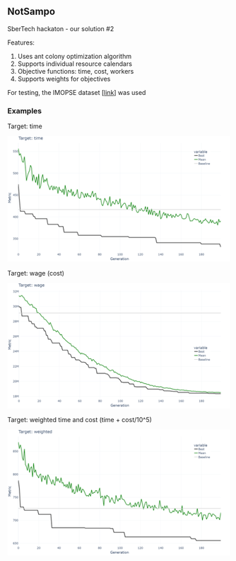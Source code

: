 ## NotSampo
SberTech hackaton - our solution #2

Features:
1. Uses ant colony optimization algorithm
3. Supports individual resource calendars
4. Objective functions: time, cost, workers
5. Supports weights for objectives

For testing, the IMOPSE dataset [[link](http://imopse.ii.pwr.wroc.pl/download.html)] was used

### Examples
Target: time

![plot](https://github.com/maximdu/notsampo/blob/main/notsampo/plots/time.png/?raw=true)

Target: wage (cost)

![plot](https://github.com/maximdu/notsampo/blob/main/notsampo/plots/wage.png/?raw=true)

Target: weighted time and cost (time + cost/10^5)

![plot](https://github.com/maximdu/notsampo/blob/main/notsampo/plots/weighted.png/?raw=true)
